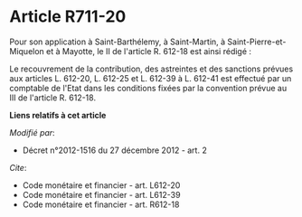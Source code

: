 # Article R711-20

Pour son application à Saint-Barthélemy, à Saint-Martin, à Saint-Pierre-et-Miquelon et à Mayotte, le II de l'article R.
612-18 est ainsi rédigé : 

Le recouvrement de la contribution, des astreintes et des sanctions prévues aux articles L. 612-20, L. 612-25 et L. 612-39 à
L. 612-41 est effectué par un comptable de l'Etat dans les conditions fixées par la convention prévue au III de l'article R.
612-18.

**Liens relatifs à cet article**

_Modifié par_:

  - Décret n°2012-1516 du 27 décembre 2012 - art. 2

_Cite_:

  - Code monétaire et financier - art. L612-20
  - Code monétaire et financier - art. L612-39
  - Code monétaire et financier - art. R612-18
